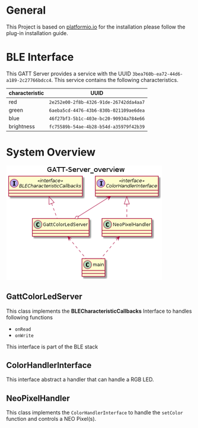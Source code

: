 # General

This Project is based on [platformio.io](https://marketplace.visualstudio.com/items?itemName=platformio.platformio-ide#review-details) for the installation please follow the plug-in installation guide.

# BLE Interface
This GATT Server provides a service with the UUID `3bea760b-ea72-44d6-a189-2c27766bdcc4`. This service contains the following characteristics.

| characteristic | UUID |
| ---- | ---- |
| red | `2e252e00-2f8b-4326-91de-26742dda4aa7` |
| green | `6aeba5cd-4476-43b6-830b-021109ae6dea` |
| blue | `46f27bf3-5b1c-403e-bc20-90934a784e66` |
| brightness | `fc75589b-54ae-4b28-b54d-a35979f42b39` |


# System Overview

![Class Diagram](./docs/diagrams/out/ClassDiagramOverview/GATT-Server_overview.png)

## GattColorLedServer
This class implements the **BLECharacteristicCallbacks** Interface to handles following functions
- `onRead`
- `onWrite`

This interface is part of the BLE stack

## ColorHandlerInterface

This interface abstract a handler that can handle a RGB LED.

## NeoPixelHandler

This class implements the `ColorHandlerInterface` to handle the `setColor` function and controls a NEO Pixel(s).